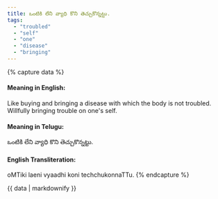```yaml
---
title: ఒంటికి లేని వ్యాధి కొని తెచ్చుకొన్నట్టు.
tags:
  - "troubled"
  - "self"
  - "one"
  - "disease"
  - "bringing"
---
```


{% capture data %}
#### Meaning in English:
Like buying and bringing a disease with which the body is not troubled.
Willfully bringing trouble on one's self.

#### Meaning in Telugu:
ఒంటికి లేని వ్యాధి కొని తెచ్చుకొన్నట్టు.

#### English Transliteration:
oMTiki laeni vyaadhi koni techchukonnaTTu.
{% endcapture %}

{{ data | markdownify }}

